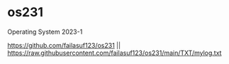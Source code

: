 # os231
Operating System 2023-1

https://github.com/failasuf123/os231 || https://raw.githubusercontent.com/failasuf123/os231/main/TXT/mylog.txt
